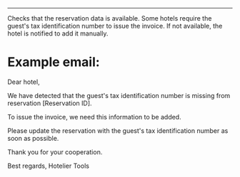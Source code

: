 ---

Checks that the reservation data is available.
Some hotels require the guest's tax identification number to issue the invoice.
If not available, the hotel is notified to add it manually.

# Example email:

Dear hotel,

We have detected that the guest's tax identification number is missing from reservation [Reservation ID].

To issue the invoice, we need this information to be added.

Please update the reservation with the guest's tax identification number as soon as possible.

Thank you for your cooperation.

Best regards,
Hotelier Tools
